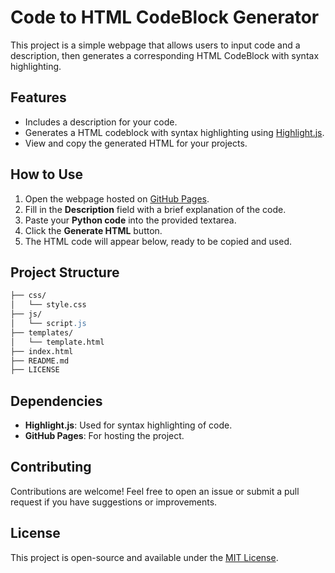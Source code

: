 # Code to HTML CodeBlock Generator

This project is a simple webpage that allows users to input code and a description, then generates a corresponding HTML CodeBlock with syntax highlighting.

## Features

- Includes a description for your code.
- Generates a HTML codeblock with syntax highlighting using [Highlight.js](https://highlightjs.org/).
- View and copy the generated HTML for your projects.

## How to Use

1. Open the webpage hosted on [GitHub Pages](https://evankemp07.github.io/HTMLcodeblockGen/ "CodeBlockGenerator").
2. Fill in the **Description** field with a brief explanation of the code.
3. Paste your **Python code** into the provided textarea.
4. Click the **Generate HTML** button.
5. The HTML code will appear below, ready to be copied and used.

## Project Structure

```apache
├── css/
│   └── style.css
├── js/
│   └── script.js
├── templates/
│   └── template.html
├── index.html
├── README.md
├── LICENSE
```

## Dependencies

- **Highlight.js**: Used for syntax highlighting of code.
- **GitHub Pages**: For hosting the project.

## Contributing

Contributions are welcome! Feel free to open an issue or submit a pull request if you have suggestions or improvements.

## License

This project is open-source and available under the [MIT License](LICENSE).
